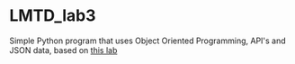 # LMTD_lab3

Simple Python program that uses Object Oriented Programming, API's and JSON data, based on [this lab](https://github.com/LMTD/phase-one/tree/master/units/unit2/lab3)
